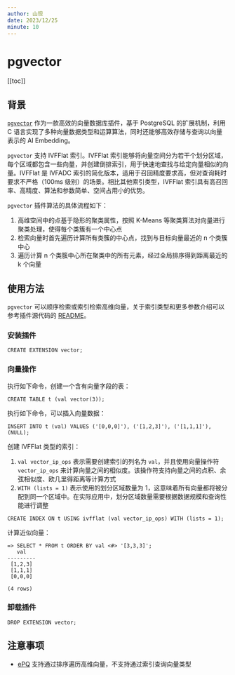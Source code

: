 ```yaml
---
author: 山现
date: 2023/12/25
minute: 10
---
```


# pgvector

<Badge type="tip" text="V11 / v1.1.35-" vertical="top" />

<ArticleInfo :frontmatter=$frontmatter></ArticleInfo>

[[toc]]

## 背景

[`pgvector`](https://github.com/pgvector/pgvector) 作为一款高效的向量数据库插件，基于 PostgreSQL 的扩展机制，利用 C 语言实现了多种向量数据类型和运算算法，同时还能够高效存储与查询以向量表示的 AI Embedding。

`pgvector` 支持 IVFFlat 索引。IVFFlat 索引能够将向量空间分为若干个划分区域，每个区域都包含一些向量，并创建倒排索引，用于快速地查找与给定向量相似的向量。IVFFlat 是 IVFADC 索引的简化版本，适用于召回精度要求高，但对查询耗时要求不严格（100ms 级别）的场景。相比其他索引类型，IVFFlat 索引具有高召回率、高精度、算法和参数简单、空间占用小的优势。

`pgvector` 插件算法的具体流程如下：

1. 高维空间中的点基于隐形的聚类属性，按照 K-Means 等聚类算法对向量进行聚类处理，使得每个类簇有一个中心点
2. 检索向量时首先遍历计算所有类簇的中心点，找到与目标向量最近的 n 个类簇中心
3. 遍历计算 n 个类簇中心所在聚类中的所有元素，经过全局排序得到距离最近的 k 个向量

## 使用方法

`pgvector` 可以顺序检索或索引检索高维向量，关于索引类型和更多参数介绍可以参考插件源代码的 [README](https://github.com/pgvector/pgvector/blob/master/README.md)。

### 安装插件

```sql:no-line-numbers
CREATE EXTENSION vector;
```

### 向量操作

执行如下命令，创建一个含有向量字段的表：

```sql:no-line-numbers
CREATE TABLE t (val vector(3));
```

执行如下命令，可以插入向量数据：

```sql:no-line-numbers
INSERT INTO t (val) VALUES ('[0,0,0]'), ('[1,2,3]'), ('[1,1,1]'), (NULL);
```

创建 IVFFlat 类型的索引：

1. `val vector_ip_ops` 表示需要创建索引的列名为 `val`，并且使用向量操作符 `vector_ip_ops` 来计算向量之间的相似度。该操作符支持向量之间的点积、余弦相似度、欧几里得距离等计算方式
2. `WITH (lists = 1)` 表示使用的划分区域数量为 1，这意味着所有向量都将被分配到同一个区域中。在实际应用中，划分区域数量需要根据数据规模和查询性能进行调整

```sql:no-line-numbers
CREATE INDEX ON t USING ivfflat (val vector_ip_ops) WITH (lists = 1);
```

计算近似向量：

```sql:no-line-numbers
=> SELECT * FROM t ORDER BY val <#> '[3,3,3]';
   val
---------
 [1,2,3]
 [1,1,1]
 [0,0,0]

(4 rows)
```

### 卸载插件

```sql:no-line-numbers
DROP EXTENSION vector;
```

## 注意事项

- [ePQ](../epq/README.md) 支持通过排序遍历高维向量，不支持通过索引查询向量类型
